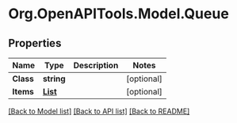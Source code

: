 # Org.OpenAPITools.Model.Queue
## Properties

Name | Type | Description | Notes
------------ | ------------- | ------------- | -------------
**Class** | **string** |  | [optional] 
**Items** | [**List<QueueBlockedItem>**](QueueBlockedItem.md) |  | [optional] 

[[Back to Model list]](../README.md#documentation-for-models) [[Back to API list]](../README.md#documentation-for-api-endpoints) [[Back to README]](../README.md)

